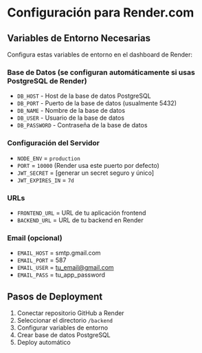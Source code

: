 # Configuración para Render.com

## Variables de Entorno Necesarias

Configura estas variables de entorno en el dashboard de Render:

### Base de Datos (se configuran automáticamente si usas PostgreSQL de Render)
- `DB_HOST` - Host de la base de datos PostgreSQL
- `DB_PORT` - Puerto de la base de datos (usualmente 5432)
- `DB_NAME` - Nombre de la base de datos
- `DB_USER` - Usuario de la base de datos
- `DB_PASSWORD` - Contraseña de la base de datos

### Configuración del Servidor
- `NODE_ENV` = `production`
- `PORT` = `10000` (Render usa este puerto por defecto)
- `JWT_SECRET` = [generar un secret seguro y único]
- `JWT_EXPIRES_IN` = `7d`

### URLs
- `FRONTEND_URL` = URL de tu aplicación frontend
- `BACKEND_URL` = URL de tu backend en Render

### Email (opcional)
- `EMAIL_HOST` = smtp.gmail.com
- `EMAIL_PORT` = 587
- `EMAIL_USER` = tu_email@gmail.com
- `EMAIL_PASS` = tu_app_password

## Pasos de Deployment

1. Conectar repositorio GitHub a Render
2. Seleccionar el directorio `/backend`
3. Configurar variables de entorno
4. Crear base de datos PostgreSQL
5. Deploy automático
